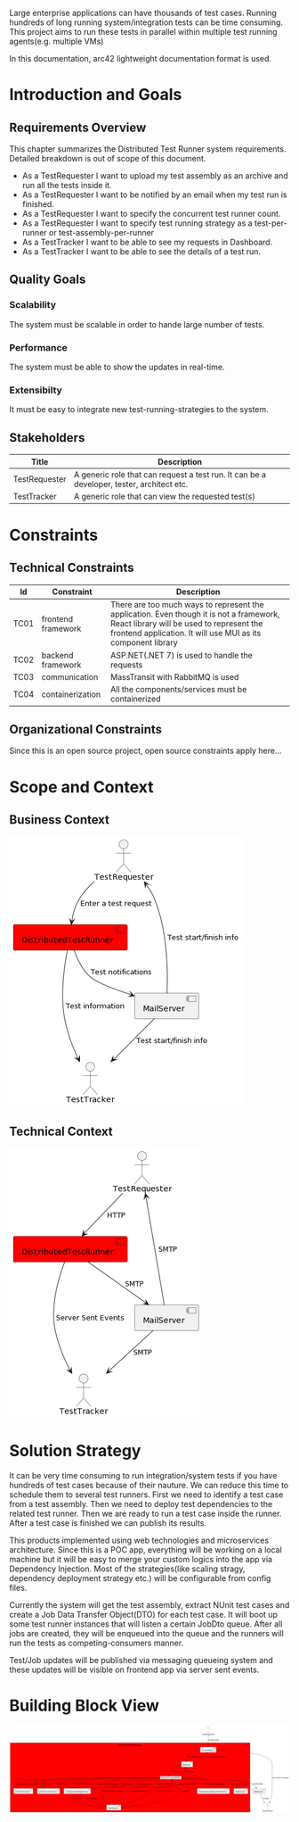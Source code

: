Large enterprise applications can have thousands of test cases. Running hundreds of long running system/integration tests can be time consuming. This project aims to run these tests in parallel within multiple test running agents(e.g. multiple VMs)

In this documentation, arc42 lightweight documentation format is used.

# Introduction and Goals

## Requirements Overview

This chapter summarizes the Distributed Test Runner system requirements. Detailed breakdown is out of scope of this document.

- As a TestRequester I want to upload my test assembly as an archive and run all the tests inside it.
- As a TestRequester I want to be notified by an email when my test run is finished.
- As a TestRequester I want to specify the concurrent test runner count.
- As a TestRequester I want to specify test running strategy as a test-per-runner or test-assembly-per-runner
- As a TestTracker I want to be able to see my requests in Dashboard.
- As a TestTracker I want to be able to see the details of a test run.

## Quality Goals

### Scalability

The system must be scalable in order to hande large number of tests.

### Performance

The system must be able to show the updates in real-time.

### Extensibilty

It must be easy to integrate new test-running-strategies to the system.

## Stakeholders

| Title         | Description                                                                               |
| ------------- | ----------------------------------------------------------------------------------------- |
| TestRequester | A generic role that can request a test run. It can be a developer, tester, architect etc. |
| TestTracker   | A generic role that can view the requested test(s)                                        |

# Constraints

## Technical Constraints

| Id   | Constraint         | Description                                                                                                                                                                                         |
| ---- | ------------------ | --------------------------------------------------------------------------------------------------------------------------------------------------------------------------------------------------- |
| TC01 | frontend framework | There are too much ways to represent the application. Even though it is not a framework, React library will be used to represent the frontend application. It will use MUI as its component library |
| TC02 | backend framework  | ASP.NET(.NET 7) is used to handle the requests                                                                                                                                                      |
| TC03 | communication      | MassTransit with RabbitMQ is used                                                                                                                                                                   |
| TC04 | containerization   | All the components/services must be containerized                                                                                                                                                   |

## Organizational Constraints

Since this is an open source project, open source constraints apply here...

# Scope and Context

## Business Context

![Business Context](pumls/3/_3_1_BusinessContext.png)

## Technical Context

![Technical Context](pumls/3/_3_2_TechnicalContext.png)

# Solution Strategy

It can be very time consuming to run integration/system tests if you have hundreds of test cases because of their nauture. We can reduce this time to schedule them to several test runners. First we need to identify a test case from a test assembly. Then we need to deploy test dependencies to the related test runner. Then we are ready to run a test case inside the runner. After a test case is finished we can publish its results.

This products implemented using web technologies and microservices architecture. Since this is a POC app, everything will be working on a local machine but it will be easy to merge your custom logics into the app via Dependency Injection. Most of the strategies(like scaling stragy, dependency deployment strategy etc.) will be configurable from config files.

Currently the system will get the test assembly, extract NUnit test cases and create a Job Data Transfer Object(DTO) for each test case. It will boot up some test runner instances that will listen a certain JobDto queue. After all jobs are created, they will be enqueued into the queue and the runners will run the tests as competing-consumers manner.

Test/Job updates will be published via messaging queueing system and these updates will be visible on frontend app via server sent events.

# Building Block View

![Components](pumls/5/_5_1_HighLevelComponents.png)
